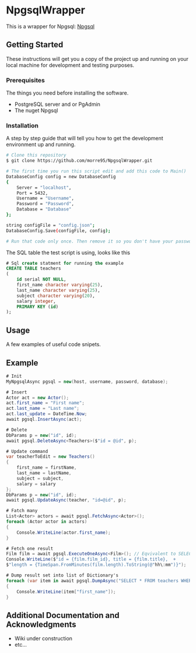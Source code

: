 # NpgsqlWrapper
This is a wrapper for Npgsql: [Npgsql](https://github.com/npgsql/npgsql)

## Getting Started

These instructions will get you a copy of the project up and running on your local machine for development and testing purposes.

### Prerequisites

The things you need before installing the software.

* PostgreSQL server and or PgAdmin
* The nuget Npgsql

### Installation

A step by step guide that will tell you how to get the development environment up and running.

```bash
# Clone this repository
$ git clone https://github.com/morre95/NpgsqlWrapper.git

# The first time you run this script edit and add this code to Main()
DatabaseConfig config = new DatabaseConfig
{
    Server = "localhost",
    Port = 5432,
    Username = "Username",
    Password = "Password",
    Database = "Database"
};

string configFile = "config.json";
DatabaseConfig.Save(configFile, config);

# Run that code only once. Then remove it so you don't have your password in plain text for security reason
```

The SQL table the test script is using, looks like this

```sql
# Sql create statment for running the example
CREATE TABLE teachers
(
    id serial NOT NULL,
    first_name character varying(25),
    last_name character varying(25),
    subject character varying(20),
    salary integer,
    PRIMARY KEY (id)
);
```

## Usage

A few examples of useful code snipets.

## Example

```csharp
# Init
MyNpgsqlAsync pgsql = new(host, username, password, database);

# Insert
Actor act = new Actor();
act.first_name = "First name";
act.last_name = "Last name";
act.last_update = DateTime.Now;
await pgsql.InsertAsync(act);

# Delete
DbParams p = new("id", id);
await pgsql.DeleteAsync<Teachers>($"id = @id", p);

# Update command
var teacherToEdit = new Teachers()
{
    first_name = firstName,
    last_name = lastName,
    subject = subject,
    salary = salary
};
DbParams p = new("id", id);
await pgsql.UpdateAsync(teacher, "id=@id", p);

# Fatch many
List<Actor> actors = await pgsql.FetchAsync<Actor>();
foreach (Actor actor in actors)
{
    Console.WriteLine(actor.first_name);
}

# Fetch one result
Film film = await pgsql.ExecuteOneAsync<Film>(); // Eqvivalent to SELECT * FROM film LIMIT 1
Console.WriteLine($"id = {film.film_id}, title = {film.title},  +
$"length = {TimeSpan.FromMinutes(film.length).ToString(@"hh\:mm")}");

# Dump result set into list of Dictionary's
foreach (var item in await pgsql.DumpAsync("SELECT * FROM teachers WHERE id > @id", new DbParams("id", 1)))
{
    Console.WriteLine(item["first_name"]);
}
```


## Additional Documentation and Acknowledgments

* Wiki under construction
* etc...
